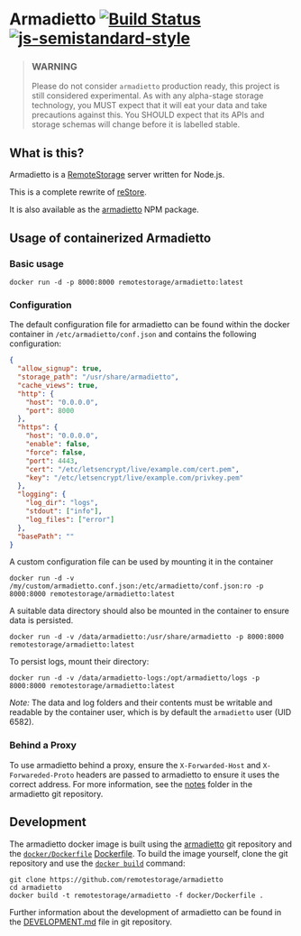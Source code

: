 # Armadietto [![Build Status](https://secure.travis-ci.org/remotestorage/armadietto.svg)](http://travis-ci.org/remotestorage/armadietto) [![js-semistandard-style](https://img.shields.io/badge/code%20style-semistandard-brightgreen.svg?style=flat-square)](https://github.com/Flet/semistandard)

> ### WARNING
> Please do not consider `armadietto` production ready, this project is still
> considered experimental.  As with any alpha-stage storage technology, you
> MUST expect that it will eat your data and take precautions against this. You
> SHOULD expect that its APIs and storage schemas will change before it is
> labelled stable.

## What is this?

Armadietto is a [RemoteStorage](https://remotestorage.io) server written for Node.js.

This is a complete rewrite of [reStore](https://github.com/jcoglan/restore).

It is also available as the
[armadietto](https://www.npmjs.com/package/armadietto) NPM package.

## Usage of containerized Armadietto

### Basic usage
```shell
docker run -d -p 8000:8000 remotestorage/armadietto:latest
```

### Configuration

The default configuration file for armadietto can be found within the docker
container in `/etc/armadietto/conf.json` and contains the following
configuration:

```json
{
  "allow_signup": true,
  "storage_path": "/usr/share/armadietto",
  "cache_views": true,
  "http": {
    "host": "0.0.0.0",
    "port": 8000
  },
  "https": {
    "host": "0.0.0.0",
    "enable": false,
    "force": false,
    "port": 4443,
    "cert": "/etc/letsencrypt/live/example.com/cert.pem",
    "key": "/etc/letsencrypt/live/example.com/privkey.pem"
  },
  "logging": {
    "log_dir": "logs",
    "stdout": ["info"],
    "log_files": ["error"]
  },
  "basePath": ""
}
```

A custom configuration file can be used by mounting it in the container

```shell
docker run -d -v /my/custom/armadietto.conf.json:/etc/armadietto/conf.json:ro -p 8000:8000 remotestorage/armadietto:latest
```

A suitable data directory should also be mounted in the container to
ensure data is persisted.

```shell
docker run -d -v /data/armadietto:/usr/share/armadietto -p 8000:8000 remotestorage/armadietto:latest
```

To persist logs, mount their directory:

```shell
docker run -d -v /data/armadietto-logs:/opt/armadietto/logs -p 8000:8000 remotestorage/armadietto:latest
```

*Note:* The data and log folders and their contents must be writable and
readable by the container user, which is by default the `armadietto` user
(UID 6582).

### Behind a Proxy

To use armadietto behind a proxy, ensure the `X-Forwarded-Host` and
`X-Forwareded-Proto` headers are passed to armadietto to ensure it uses the
correct address. For more information, see the
[notes](../notes)
folder in the armadietto git repository.

## Development

The armadietto docker image is built using the
[armadietto](https://github.com/remotestorage/armadietto) git repository
and the [`docker/Dockerfile`](./Dockerfile)
[Dockerfile](https://docs.docker.com/engine/reference/builder/). To build
the image yourself, clone the git repository and use the
[`docker build`](https://docs.docker.com/engine/reference/commandline/build/) command:

```shell
git clone https://github.com/remotestorage/armadietto
cd armadietto
docker build -t remotestorage/armadietto -f docker/Dockerfile .
```

Further information about the development of armadietto can be found in the
[DEVELOPMENT.md](../DEVELOPMENT.md)
file in git repository.
